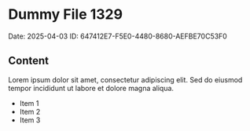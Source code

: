 # Dummy File 1329

Date: 2025-04-03
ID: 647412E7-F5E0-4480-8680-AEFBE70C53F0

## Content

Lorem ipsum dolor sit amet, consectetur adipiscing elit.
Sed do eiusmod tempor incididunt ut labore et dolore magna aliqua.

* Item 1
* Item 2
* Item 3


